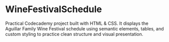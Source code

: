 # WineFestivalSchedule
Practical Codecademy project built with HTML &amp; CSS. It displays the Aguillar Family Wine Festival schedule using semantic elements, tables, and custom styling to practice clean structure and visual presentation.
